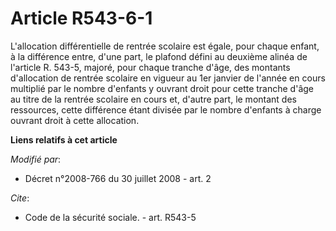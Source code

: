 # Article R543-6-1

L'allocation différentielle de rentrée scolaire est égale, pour chaque enfant, à la différence entre, d'une part, le plafond
défini au deuxième alinéa de l'article R. 543-5, majoré, pour chaque tranche d'âge, des montants d'allocation de rentrée
scolaire en vigueur au 1er janvier de l'année en cours multiplié par le nombre d'enfants y ouvrant droit pour cette tranche
d'âge au titre de la rentrée scolaire en cours et, d'autre part, le montant des ressources, cette différence étant divisée
par le nombre d'enfants à charge ouvrant droit à cette allocation.

**Liens relatifs à cet article**

_Modifié par_:

  - Décret n°2008-766 du 30 juillet 2008 - art. 2

_Cite_:

  - Code de la sécurité sociale. - art. R543-5
